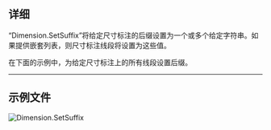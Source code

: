 ## 详细
“Dimension.SetSuffix”将给定尺寸标注的后缀设置为一个或多个给定字符串。如果提供嵌套列表，则尺寸标注线段将设置为这些值。

在下面的示例中，为给定尺寸标注上的所有线段设置后缀。
___
## 示例文件

![Dimension.SetSuffix](./Revit.Elements.Dimension.SetSuffix_img.jpg)
